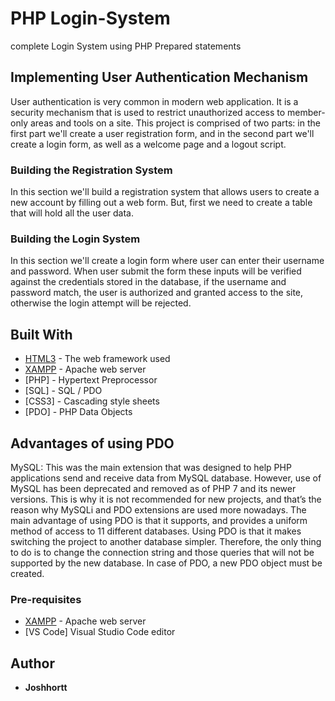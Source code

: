 # PHP Login-System
complete Login System using PHP Prepared statements

## Implementing User Authentication Mechanism
User authentication is very common in modern web application. It is a security mechanism that is used to restrict unauthorized access to member-only areas and tools on a site.
This project is comprised of two parts: in the first part we'll create a user registration form, and in the second part we'll create a login form, as well as a welcome page and a logout script.

### Building the Registration System
In this section we'll build a registration system that allows users to create a new account by filling out a web form. But, first we need to create a table that will hold all the user data.

### Building the Login System
In this section we'll create a login form where user can enter their username and password. When user submit the form these inputs will be verified against the credentials stored in the database, if the username and password match, the user is authorized and granted access to the site, otherwise the login attempt will be rejected.

## Built With

* [HTML3](http://html5doctor.com/) - The web framework used
* [XAMPP](https://www.apachefriends.org/index.html) - Apache web server
* [PHP] - Hypertext Preprocessor
* [SQL] - SQL / PDO
* [CSS3] - Cascading style sheets
* [PDO] - PHP Data Objects

## Advantages of using PDO

MySQL: This was the main extension that was designed to help PHP applications send and receive data from MySQL database. However, use of MySQL has been deprecated and removed as of PHP 7 and its newer versions. This is why it is not recommended for new projects, and that’s the reason why MySQLi and PDO extensions are used more nowadays.
The main advantage of using PDO is that it supports, and provides a uniform method of access to 11 different databases.
Using PDO is that it makes switching the project to another database simpler. Therefore, the only thing to do is to change the connection string and those queries that will not be supported by the new database.
In case of PDO, a new PDO object must be created.

### Pre-requisites

* [XAMPP](https://www.apachefriends.org/index.html) - Apache web server
* [VS Code] Visual Studio Code editor

## Author

* **Joshhortt**
